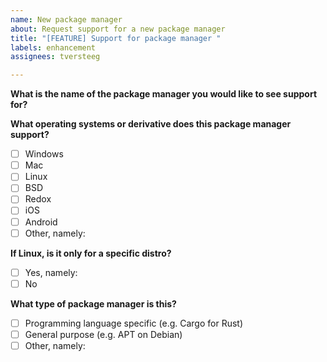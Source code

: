 ```yaml
---
name: New package manager
about: Request support for a new package manager
title: "[FEATURE] Support for package manager "
labels: enhancement
assignees: tversteeg

---
```


**What is the name of the package manager you would like to see support for?**


**What operating systems or derivative does this package manager support?**
- [ ] Windows
- [ ] Mac
- [ ] Linux
- [ ] BSD
- [ ] Redox
- [ ] iOS
- [ ] Android
- [ ] Other, namely:

**If Linux, is it only for a specific distro?**
- [ ] Yes, namely:
- [ ] No

**What type of package manager is this?**
- [ ] Programming language specific (e.g. Cargo for Rust)
- [ ] General purpose (e.g. APT on Debian)
- [ ] Other, namely:
